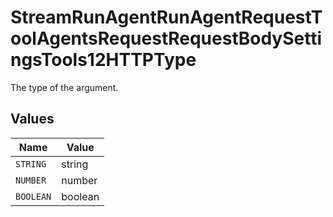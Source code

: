 # StreamRunAgentRunAgentRequestToolAgentsRequestRequestBodySettingsTools12HTTPType

The type of the argument.


## Values

| Name      | Value     |
| --------- | --------- |
| `STRING`  | string    |
| `NUMBER`  | number    |
| `BOOLEAN` | boolean   |